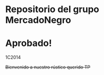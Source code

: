 Repositorio del grupo MercadoNegro
=====
# Aprobado!

1C2014

<del> Bienvenido a nuestro ~~rústico~~ querido TP</del>
